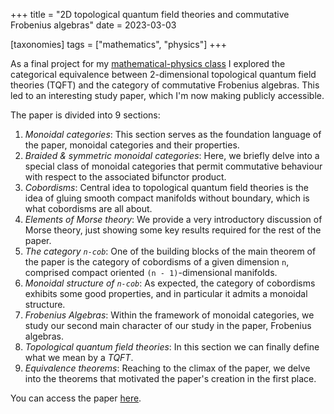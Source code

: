 +++
title = "2D topological quantum field theories and commutative Frobenius algebras"
date = 2023-03-03

[taxonomies]
tags = ["mathematics", "physics"]
+++

As a final project for my [mathematical-physics class](https://sites.google.com/view/cristian-ortiz/usp2022-math-physics)
I explored the categorical equivalence between 2-dimensional topological
quantum field theories (TQFT) and the category of commutative Frobenius algebras.
This led to an interesting study paper, which I'm now making publicly accessible.

<!-- more -->

The paper is divided into 9 sections:

1. _Monoidal categories_: This section serves as the foundation language of the
   paper, monoidal categories and their properties.
2. _Braided & symmetric monoidal categories_: Here, we briefly delve into a
   special class of monoidal categories that permit commutative behaviour with
   respect to the associated bifunctor product.
3. _Cobordisms_: Central idea to topological quantum field theories is the idea
   of gluing smooth compact manifolds without boundary, which is what cobordisms
   are all about.
4. _Elements of Morse theory_: We provide a very introductory discussion of Morse theory,
   just showing some key results required for the rest of the paper.
5. _The category `n-cob`_: One of the building blocks of the main theorem of
   the paper is the category of cobordisms of a given dimension `n`,
   comprised compact oriented `(n - 1)`-dimensional manifolds.
6. _Monoidal structure of `n-cob`_: As expected, the category of cobordisms
   exhibits some good properties, and in particular it admits a monoidal
   structure.
7. _Frobenius Algebras_: Within the framework of monoidal categories, we study
   our second main character of our study in the paper, Frobenius algebras.
8. _Topological quantum field theories_: In this section we can finally define
   what we mean by a _TQFT_.
9. _Equivalence theorems_: Reaching to the climax of the paper, we delve into the
   theorems that motivated the paper's creation in the first place.

You can access the paper [here](/2d-tqft-frobenius.pdf).
